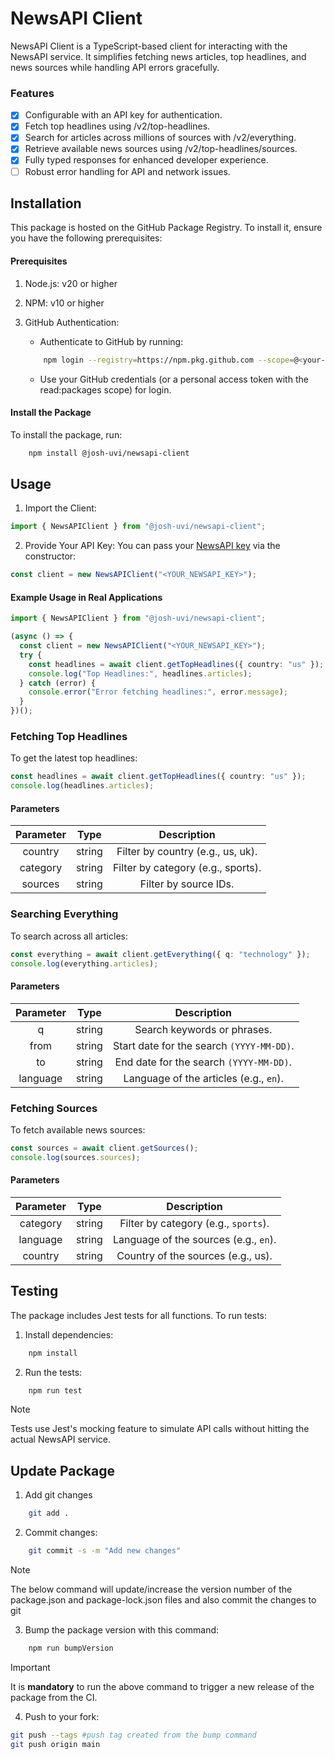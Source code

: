 # NewsAPI Client

NewsAPI Client is a TypeScript-based client for interacting with the NewsAPI service. It simplifies fetching news articles, top headlines, and news sources while handling API errors gracefully.

### Features

- [x] Configurable with an API key for authentication.
- [x] Fetch top headlines using /v2/top-headlines.
- [x] Search for articles across millions of sources with /v2/everything.
- [x] Retrieve available news sources using /v2/top-headlines/sources.
- [x] Fully typed responses for enhanced developer experience.
- [ ] Robust error handling for API and network issues.

## Installation

This package is hosted on the GitHub Package Registry. To install it, ensure you have the following prerequisites:

#### Prerequisites

1. Node.js: v20 or higher
2. NPM: v10 or higher
3. GitHub Authentication:

   - Authenticate to GitHub by running:

   ```bash
       npm login --registry=https://npm.pkg.github.com --scope=@<your-github-username>

   ```

   - Use your GitHub credentials (or a personal access token with the read:packages scope) for login.

#### Install the Package

To install the package, run:

```bash
    npm install @josh-uvi/newsapi-client
```

## Usage

1. Import the Client:

```ts
import { NewsAPIClient } from "@josh-uvi/newsapi-client";
```

2. Provide Your API Key: You can pass your [NewsAPI key](https://newsapi.org/account) via the constructor:

```ts
const client = new NewsAPIClient("<YOUR_NEWSAPI_KEY>");
```

#### Example Usage in Real Applications

```ts
import { NewsAPIClient } from "@josh-uvi/newsapi-client";

(async () => {
  const client = new NewsAPIClient("<YOUR_NEWSAPI_KEY>");
  try {
    const headlines = await client.getTopHeadlines({ country: "us" });
    console.log("Top Headlines:", headlines.articles);
  } catch (error) {
    console.error("Error fetching headlines:", error.message);
  }
})();
```

### Fetching Top Headlines

To get the latest top headlines:

```ts
const headlines = await client.getTopHeadlines({ country: "us" });
console.log(headlines.articles);
```

#### Parameters

| Parameter |  Type  |            Description             |
| :-------: | :----: | :--------------------------------: |
|  country  | string | Filter by country (e.g., us, uk).  |
| category  | string | Filter by category (e.g., sports). |
|  sources  | string |       Filter by source IDs.        |

### Searching Everything

To search across all articles:

```ts
const everything = await client.getEverything({ q: "technology" });
console.log(everything.articles);
```

#### Parameters

| Parameter |  Type  |                Description                |
| :-------: | :----: | :---------------------------------------: |
|     q     | string |        Search keywords or phrases.        |
|   from    | string | Start date for the search `(YYYY-MM-DD)`. |
|    to     | string |  End date for the search `(YYYY-MM-DD)`.  |
| language  | string |  Language of the articles (e.g., `en`).   |

### Fetching Sources

To fetch available news sources:

```ts
const sources = await client.getSources();
console.log(sources.sources);
```

#### Parameters

| Parameter |  Type  |              Description              |
| :-------: | :----: | :-----------------------------------: |
| category  | string | Filter by category (e.g., `sports`).  |
| language  | string | Language of the sources (e.g., `en`). |
|  country  | string |  Country of the sources (e.g., us).   |

## Testing

The package includes Jest tests for all functions. To run tests:

1. Install dependencies:

```bash
    npm install
```

2. Run the tests:

```bash
    npm run test
```

> [!NOTE]  
> Tests use Jest's mocking feature to simulate API calls without hitting the actual NewsAPI service.

## Update Package

1. Add git changes

```bash
    git add .
```

2. Commit changes:

```bash
    git commit -s -m "Add new changes"
```

> [!NOTE]
> The below command will update/increase the version number of the package.json and package-lock.json files and also commit the changes to git

3. Bump the package version with this command:

```bash
    npm run bumpVersion
```

> [!IMPORTANT]
> It is **mandatory** to run the above command to trigger a new release of the package from the CI.

4. Push to your fork:

```bash
git push --tags #push tag created from the bump command
git push origin main
```
